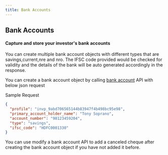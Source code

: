 ```yaml
---
title: Bank Accounts
---
```

## Bank Accounts
#### Capture and store your investor's bank accounts

You can create multiple bank account objects with different types that are savings,current,nre and nro. The IFSC code provided would be checked for validity and the details of the bank will be auto generated accordingly  in the response. 

You can create a bank account object by calling [bank account](https://fintechprimitives.com/docs/api/#bank-accounts) API with below json request

Sample Request
```json
{
  "profile": "invp_9abd706565144b83947f4b498bc95e98",
  "primary_account_holder_name": "Tony Soprano",
  "account_number": "98123459204",
  "type": "savings",
  "ifsc_code": "HDFC0001330"
}
```

You can use modify a bank account API to  add a canceled cheque after creating the bank account object if you have not added it before. 
